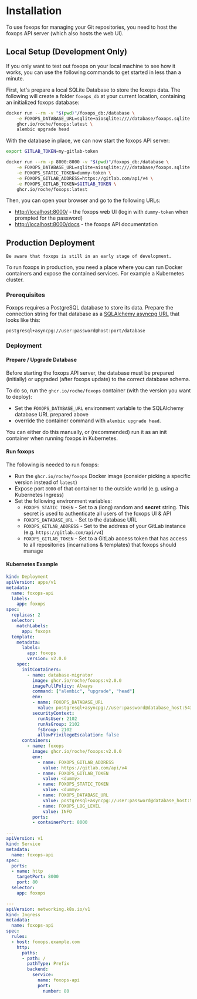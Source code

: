 # Installation

To use foxops for managing your Git repositories, you need to host the foxops API server (which also hosts the web UI).

## Local Setup (Development Only)

If you only want to test out foxops on your local machine to see how it works, you can use the following commands to get started in less than a minute.

First, let's prepare a local SQLite Database to store the foxops data. The following will create a folder `foxops_db` at your current location, containing an initialized foxops database:

```bash
docker run --rm -v "$(pwd)"/foxops_db:/database \
    -e FOXOPS_DATABASE_URL=sqlite+aiosqlite:////database/foxops.sqlite \
    ghcr.io/roche/foxops:latest \
    alembic upgrade head
```

With the database in place, we can now start the foxops API server:

```bash
export GITLAB_TOKEN=my-gitlab-token

docker run --rm -p 8000:8000 -v "$(pwd)"/foxops_db:/database \
    -e FOXOPS_DATABASE_URL=sqlite+aiosqlite:////database/foxops.sqlite \
    -e FOXOPS_STATIC_TOKEN=dummy-token \
    -e FOXOPS_GITLAB_ADDRESS=https://gitlab.com/api/v4 \
    -e FOXOPS_GITLAB_TOKEN=$GITLAB_TOKEN \
    ghcr.io/roche/foxops:latest
```

Then, you can open your browser and go to the following URLs:
* <http://localhost:8000/> - the foxops web UI (login with `dummy-token` when prompted for the password)
* <http://localhost:8000/docs> - the foxops API documentation

## Production Deployment

```{warning}
Be aware that foxops is still in an early stage of development.
```

To run foxops in production, you need a place where you can run Docker containers and expose the contained services. For example a Kubernetes cluster.

### Prerequisites

Foxops requires a PostgreSQL database to store its data. Prepare the connection string for that database as a [SQLAlchemy asyncpg URL](https://docs.sqlalchemy.org/en/14/core/engines.html#postgresql) that looks like this:

```text
postgresql+asyncpg://user:password@host:port/database
```

### Deployment

#### Prepare / Upgrade Database

Before starting the foxops API server, the database must be prepared (initially) or upgraded (after foxops update) to the correct database schema.

To do so, run the `ghcr.io/roche/foxops` container (with the version you want to deploy):
* Set the `FOXOPS_DATABASE_URL` environment variable to the SQLAlchemy database URL prepared above
* override the container command with `alembic upgrade head`.

You can either do this manually, or (recommended) run it as an init container when running foxops in Kubernetes.

#### Run foxops

The following is needed to run foxops:

* Run the `ghcr.io/roche/foxops` Docker image (consider picking a specific version instead of `latest`)
* Expose port `8000` of that container to the outside world (e.g. using a Kubernetes Ingress)
* Set the following environment variables:
  * `FOXOPS_STATIC_TOKEN` - Set to a (long) random and **secret** string. This secret is used to authenticate all users of the foxops UI & API
  * `FOXOPS_DATABASE_URL` - Set to the database URL
  * `FOXOPS_GITLAB_ADDRESS` - Set to the address of your GitLab instance (e.g. `https://gitlab.com/api/v4`)
  * `FOXOPS_GITLAB_TOKEN` - Set to a GitLab access token that has access to all repositories (incarnations & templates) that foxops should manage

#### Kubernetes Example

```yaml
kind: Deployment
apiVersion: apps/v1
metadata:
  name: foxops-api
  labels:
    app: foxops
spec:
  replicas: 2
  selector:
    matchLabels:
      app: foxops
  template:
    metadata:
      labels:
        app: foxops
        version: v2.0.0
    spec:
      initContainers:
        - name: database-migrator
          image: ghcr.io/roche/foxops:v2.0.0
          imagePullPolicy: Always
          command: ["alembic", "upgrade", "head"]
          env:
          - name: FOXOPS_DATABASE_URL
            value: postgresql+asyncpg://user:password@database_host:5432/foxops
          securityContext:
            runAsUser: 2102
            runAsGroup: 2102
            fsGroup: 2102
            allowPrivilegeEscalation: false
      containers:
        - name: foxops
          image: ghcr.io/roche/foxops:v2.0.0
          env:
            - name: FOXOPS_GITLAB_ADDRESS
              value: https://gitlab.com/api/v4
            - name: FOXOPS_GITLAB_TOKEN
              value: <dummy>
            - name: FOXOPS_STATIC_TOKEN
              value: <dummy>
            - name: FOXOPS_DATABASE_URL
              value: postgresql+asyncpg://user:password@database_host:5432/foxops
            - name: FOXOPS_LOG_LEVEL
              value: INFO
          ports:
          - containerPort: 8000

---
apiVersion: v1
kind: Service
metadata:
  name: foxops-api
spec:
  ports:
  - name: http
    targetPort: 8000
    port: 80
  selector:
    app: foxops

---
apiVersion: networking.k8s.io/v1
kind: Ingress
metadata:
  name: foxops-api
spec:
  rules:
  - host: foxops.example.com
    http:
      paths:
      - path: /
        pathType: Prefix
        backend:
          service:
            name: foxops-api
            port:
              number: 80
```
